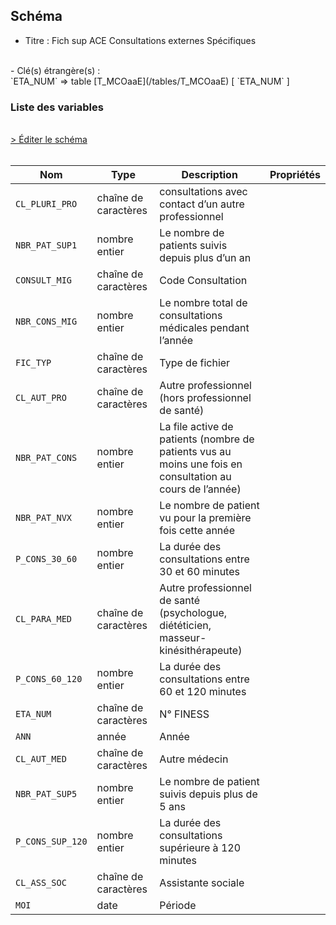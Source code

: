## Schéma

- Titre : Fich sup ACE Consultations externes Spécifiques
<br />
- Clé(s) étrangère(s) : <br />
`ETA_NUM` => table [T_MCOaaE](/tables/T_MCOaaE) [ `ETA_NUM` ]<br />

### Liste des variables
<br />
<div>
    <a href="https://gitlab.com/healthdatahub/schema-snds/edit/master/schemas/PMSI/PMSI%20MCO/T_MCOaaSUP_CES.json"  
    arget="_blank" rel="noopener noreferrer">> Éditer le schéma</a>
    <OutboundLink />
</div>
<br />

Nom|Type|Description|Propriétés
-|-|-|-
`CL_PLURI_PRO`|chaîne de caractères|consultations avec contact d’un autre professionnel||
`NBR_PAT_SUP1`|nombre entier|Le nombre de patients suivis depuis plus d’un an||
`CONSULT_MIG`|chaîne de caractères|Code Consultation||
`NBR_CONS_MIG`|nombre entier|Le nombre total de consultations médicales pendant l’année||
`FIC_TYP`|chaîne de caractères|Type de fichier||
`CL_AUT_PRO`|chaîne de caractères|Autre professionnel (hors professionnel de santé)||
`NBR_PAT_CONS`|nombre entier|La file active de patients (nombre de patients vus au moins une fois en consultation au cours de l’année)||
`NBR_PAT_NVX`|nombre entier|Le nombre de patient vu pour la première fois cette année||
`P_CONS_30_60`|nombre entier|La durée des consultations entre 30 et 60 minutes||
`CL_PARA_MED`|chaîne de caractères|Autre professionnel de santé (psychologue, diététicien, masseur-kinésithérapeute)||
`P_CONS_60_120`|nombre entier|La durée des consultations entre 60 et 120 minutes||
`ETA_NUM`|chaîne de caractères|N° FINESS||
`ANN`|année|Année||
`CL_AUT_MED`|chaîne de caractères|Autre médecin||
`NBR_PAT_SUP5`|nombre entier|Le nombre de patient suivis depuis plus de 5 ans||
`P_CONS_SUP_120`|nombre entier|La durée des consultations supérieure à 120 minutes||
`CL_ASS_SOC`|chaîne de caractères|Assistante sociale||
`MOI`|date|Période||

